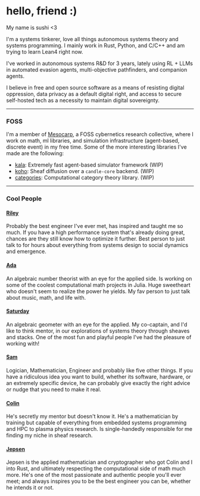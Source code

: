 # hello, friend :)
My name is sushi <3

I'm a systems tinkerer, love all things autonomous systems theory and systems programming. I mainly work in Rust, Python, and C/C++ and am trying to learn Lean4 right now. 

I've worked in autonomous systems R&D for 3 years, lately using RL + LLMs in automated evasion agents, multi-objective pathfinders, and companion agents.

I believe in free and open source software as a means of resisting digital oppression, data privacy as a default digital right, and access to secure self-hosted tech as a necessity to maintain digital sovereignty.

---

### FOSS

I'm a member of [Mesocarp](https://github.com/TheMesocarp/), a FOSS cybernetics research collective, where I work on math, ml libraries, and simulation infrastructure (agent-based, discrete event) in my free time. Some of the more interesting libraries I've made are the following:

- [kala](https://github.com/TheMesocarp/aika): Extremely fast agent-based simulator framework (WIP)
- [koho](https://github.com/TheMesocarp/koho): Sheaf diffusion over a `candle-core` backend. (WIP)
- [categories](https://github.com/TheMesocarp/categories): Computational category theory library. (WIP)

---

### Cool People

#### [Riley](https://jtriley.com/)

Probably the best engineer I've ever met, has inspired and taught me so much. If you have a high performance system that's already doing great, chances are they still know how to optimize it further. Best person to just talk to for hours about everything from systems design to social dynamics and emergence. 

#### [Ada](https://x.com/adalovescoffeee/)

An algebraic number theorist with an eye for the applied side. Is working on some of the coolest computational math projects in Julia. Huge sweetheart who doesn't seem to realize the power he yields. My fav person to just talk about music, math, and life with.

#### [Saturday](https://x.com/skitterspatial/)

An algebraic geometer with an eye for the applied. My co-captain, and I'd like to think mentor, in our explorations of systems theory through sheaves and stacks. One of the most fun and playful people I've had the pleasure of working with! 

#### [Sam](https://samlaki.neocities.org/)

Logician, Mathematician, Engineer and probably like five other things. If you have a ridiculous idea you want to build, whether its software, hardware, or an extremely specific device, he can probably give exactly the right advice or nudge that you need to make it real.

#### [Colin](https://autoparallel.xyz/)

He's secretly my mentor but doesn't know it. He's a mathematician by training but capable of everything from embedded systems programming and HPC to plasma physics research. Is single-handedly responsible for me finding my niche in sheaf research.

#### [Jepsen](https://github.com/0xJepsen/)

Jepsen is the applied mathematician and cryptographer who got Colin and I into Rust, and ultimately respecting the computational side of math much more. He's one of the most passionate and authentic people you'll ever meet; and always inspires you to be the best engineer you can be, whether he intends it or not.
